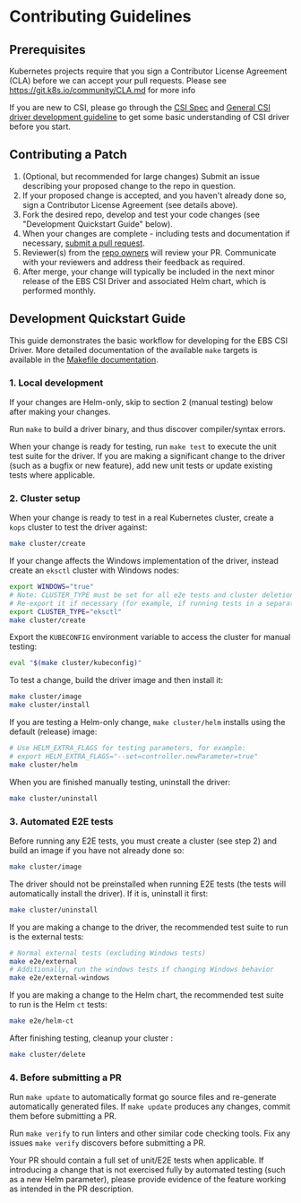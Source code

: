 # Contributing Guidelines

## Prerequisites

Kubernetes projects require that you sign a Contributor License Agreement (CLA) before we can accept your pull requests.  Please see https://git.k8s.io/community/CLA.md for more info

If you are new to CSI, please go through the [CSI Spec](https://github.com/container-storage-interface/spec/blob/master/spec.md) and [General CSI driver development guideline](https://kubernetes-csi.github.io/docs/developing.html) to get some basic understanding of CSI driver before you start.

## Contributing a Patch

1. (Optional, but recommended for large changes) Submit an issue describing your proposed change to the repo in question.
1. If your proposed change is accepted, and you haven't already done so, sign a Contributor License Agreement (see details above).
1. Fork the desired repo, develop and test your code changes (see "Development Quickstart Guide" below).
1. When your changes are complete - including tests and documentation if necessary, [submit a pull request](https://github.com/kubernetes-sigs/aws-ebs-csi-driver/compare).
1. Reviewer(s) from the [repo owners](OWNERS) will review your PR. Communicate with your reviewers and address their feedback as required.
1. After merge, your change will typically be included in the next minor release of the EBS CSI Driver and associated Helm chart, which is performed monthly.

## Development Quickstart Guide

This guide demonstrates the basic workflow for developing for the EBS CSI Driver. More detailed documentation of the available `make` targets is available in the [Makefile documentation](docs/makefile.md).

### 1. Local development

If your changes are Helm-only, skip to section 2 (manual testing) below after making your changes.

Run `make` to build a driver binary, and thus discover compiler/syntax errors. 

When your change is ready for testing, run `make test` to execute the unit test suite for the driver. If you are making a significant change to the driver (such as a bugfix or new feature), add new unit tests or update existing tests where applicable.

### 2. Cluster setup

When your change is ready to test in a real Kubernetes cluster, create a `kops` cluster to test the driver against:
```bash
make cluster/create
```

If your change affects the Windows implementation of the driver, instead create an `eksctl` cluster with Windows nodes:
```bash
export WINDOWS="true"
# Note: CLUSTER_TYPE must be set for all e2e tests and cluster deletion
# Re-export it if necessary (for example, if running tests in a separate terminal tab)
export CLUSTER_TYPE="eksctl"
make cluster/create
```

Export the `KUBECONFIG` environment variable to access the cluster for manual testing:
```bash
eval "$(make cluster/kubeconfig)"
```

To test a change, build the driver image and then install it:
```bash
make cluster/image
make cluster/install
```

If you are testing a Helm-only change, `make cluster/helm` installs using the default (release) image:
```bash
# Use HELM_EXTRA_FLAGS for testing parameters, for example:
# export HELM_EXTRA_FLAGS="--set=controller.newParameter=true"
make cluster/helm
```

When you are finished manually testing, uninstall the driver:
```bash
make cluster/uninstall
```

### 3. Automated E2E tests

Before running any E2E tests, you must create a cluster (see step 2) and build an image if you have not already done so:
```bash
make cluster/image
```

The driver should not be preinstalled when running E2E tests (the tests will automatically install the driver). If it is, uninstall it first:
```bash
make cluster/uninstall
```

If you are making a change to the driver, the recommended test suite to run is the external tests:
```bash
# Normal external tests (excluding Windows tests)
make e2e/external
# Additionally, run the windows tests if changing Windows behavior
make e2e/external-windows
```

If you are making a change to the Helm chart, the recommended test suite to run is the Helm `ct` tests:
```bash
make e2e/helm-ct
```

After finishing testing, cleanup your cluster :
```bash
make cluster/delete
```

### 4. Before submitting a PR

Run `make update` to automatically format go source files and re-generate automatically generated files. If `make update` produces any changes, commit them before submitting a PR.

Run `make verify` to run linters and other similar code checking tools. Fix any issues `make verify` discovers before submitting a PR.

Your PR should contain a full set of unit/E2E tests when applicable. If introducing a change that is not exercised fully by automated testing (such as a new Helm parameter), please provide evidence of the feature working as intended in the PR description.
